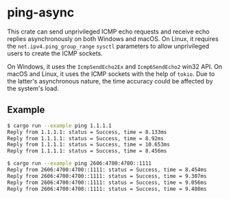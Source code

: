 # ping-async

This crate can send unprivileged ICMP echo requests and receive echo replies asynchronously on both Windows and macOS. On Linux, it requires the `net.ipv4.ping_group_range` `sysctl` parameters to allow unprivileged users to create the ICMP sockets.

On Windows, it uses the `IcmpSendEcho2Ex` and `Icmp6SendEcho2` win32 API. On macOS and Linux, it uses the ICMP sockets with the help of `tokio`. Due to the latter's asynchronous nature, the time accuracy could be affected by the system's load.

## Example

```bash
$ cargo run --example ping 1.1.1.1
Reply from 1.1.1.1: status = Success, time = 8.133ms
Reply from 1.1.1.1: status = Success, time = 8.92ms
Reply from 1.1.1.1: status = Success, time = 10.653ms
Reply from 1.1.1.1: status = Success, time = 8.456ms

$ cargo run --example ping 2606:4700:4700::1111
Reply from 2606:4700:4700::1111: status = Success, time = 8.454ms
Reply from 2606:4700:4700::1111: status = Success, time = 9.307ms
Reply from 2606:4700:4700::1111: status = Success, time = 9.056ms
Reply from 2606:4700:4700::1111: status = Success, time = 9.408ms
```
